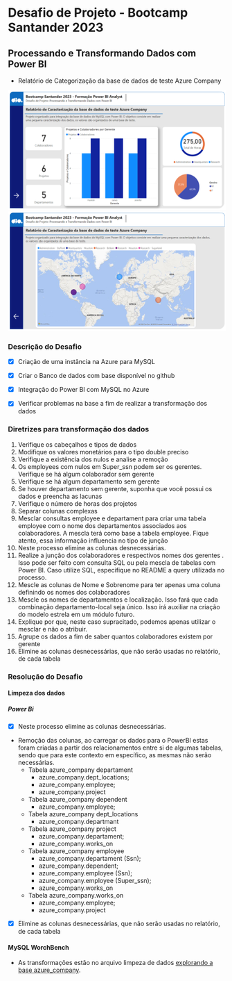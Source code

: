 # Desafio de Projeto - Bootcamp Santander 2023

## Processando e Transformando Dados com Power BI

- Relatório de Categorização da base de dados de teste Azure Company

![Página 1 do relatório](relatorio-azure-company.png)
![Página 2 do relatório](relatorio-azure-company-2.png)

### Descrição do Desafio

- [x] Criação de uma instância na Azure para MySQL

- [x] Criar o Banco de dados com base disponível no github

- [x] Integração do Power BI com MySQL no Azure

- [x] Verificar problemas na base a fim de realizar a transformação dos dados

### Diretrizes para transformação dos dados

1. Verifique os cabeçalhos e tipos de dados
2. Modifique os valores monetários para o tipo double preciso
3. Verifique a existência dos nulos e analise a remoção
4. Os employees com nulos em Super_ssn podem ser os gerentes. Verifique se há algum colaborador sem gerente
5. Verifique se há algum departamento sem gerente
6. Se houver departamento sem gerente, suponha que você possui os dados e preencha as lacunas
7. Verifique o número de horas dos projetos
8. Separar colunas complexas
9. Mesclar consultas employee e departament para criar uma tabela employee com o nome dos departamentos associados aos colaboradores. A mescla terá como base a tabela employee. Fique atento, essa informação influencia no tipo de junção
10. Neste processo elimine as colunas desnecessárias.
11. Realize a junção dos colaboradores e respectivos nomes dos gerentes . Isso pode ser feito com consulta SQL ou pela mescla de tabelas com Power BI. Caso utilize SQL, especifique no README a query utilizada no processo.
12. Mescle as colunas de Nome e Sobrenome para ter apenas uma coluna definindo os nomes dos colaboradores
13. Mescle os nomes de departamentos e localização. Isso fará que cada combinação departamento-local seja único. Isso irá auxiliar na criação do modelo estrela em um módulo futuro.
14. Explique por que, neste caso supracitado, podemos apenas utilizar o mesclar e não o atribuir.
15. Agrupe os dados a fim de saber quantos colaboradores existem por gerente
16. Elimine as colunas desnecessárias, que não serão usadas no relatório, de cada tabela

### Resolução do Desafio

#### Limpeza dos dados

##### Power Bi

- [x] Neste processo elimine as colunas desnecessárias.
- Remoção das colunas, ao carregar os dados para o PowerBI estas foram criadas a partir dos relacionamentos entre si de algumas tabelas, sendo que para este contexto em específico, as mesmas não serão necessárias.
  - Tabela azure_company departament  
    - azure_company.dept_locations;
    - azure_company.employee;
    - azure_company.project
  - Tabela azure_company dependent
    - azure_company.employee;
  - Tabela azure_company dept_locations
    - azure_company.departmant
  - Tabela azure_company project
    - azure_company.departament;
    - azure_company.works_on
  - Tabela azure_company employee
    - azure_company.departament (Ssn);
    - azure_company.dependent;
    - azure_company.employee (Ssn);
    - azure_company.employee (Super_ssn);
    - azure_company.works_on
  - Tabela azure_company.works_on
    - azure_company.employee;
    - azure_company.project

- [x] Elimine as colunas desnecessárias, que não serão usadas no relatório, de cada tabela

#### MySQL WorchBench

- As transformações estão no arquivo limpeza de dados [explorando a base azure_company](limpeza-dados.md).